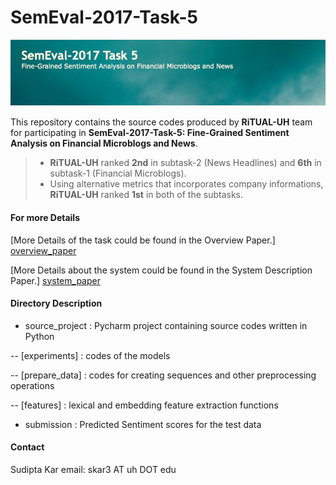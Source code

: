 # SemEval-2017-Task-5
![alt text](img.png)

This repository contains the source codes produced by **RiTUAL-UH** team for participating in **SemEval-2017-Task-5: Fine-Grained Sentiment Analysis on Financial Microblogs and News**. 
> - **RiTUAL-UH** ranked **2nd** in subtask-2 (News Headlines) and **6th** in subtask-1 (Financial Microblogs). 
> - Using alternative metrics that incorporates company informations, **RiTUAL-UH** ranked **1st** in both of the subtasks.

#### For more Details
[More Details of the task could be found in the Overview Paper.] [overview_paper]

[More Details about the system could be found in the System Description Paper.] [system_paper]


#### Directory Description
- source_project : Pycharm project containing source codes written in Python

-- [experiments] : codes of the models

-- [prepare_data] : codes for creating sequences and other preprocessing operations

-- [features] : lexical and embedding feature extraction functions
- submission : Predicted Sentiment scores for the test data 

#### Contact
Sudipta Kar 
email: skar3 AT uh DOT edu


[system_paper]: <http://sudiptakar.info/wp-content/uploads/2017/04/semeval-5.pdf>
[overview_paper]: <http://nlp.arizona.edu/SemEval-2017/pdf/SemEval089.pdf>